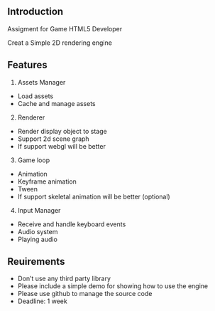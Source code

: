 ## Introduction

Assigment for Game HTML5 Developer

Creat a Simple 2D rendering engine

## Features

1. Assets Manager
 * Load assets
 * Cache and manage assets
2. Renderer
 * Render display object to stage
 * Support 2d scene graph
 * If support webgl will be better
3. Game loop
 * Animation
 * Keyframe animation
 * Tween
 * If support skeletal animation will be better (optional)
4. Input Manager
 * Receive and handle keyboard events
 * Audio system
 * Playing audio

## Reuirements

* Don’t use any third party library
* Please include a simple demo for showing how to use the engine
* Please use github to manage the source code
* Deadline: 1 week


